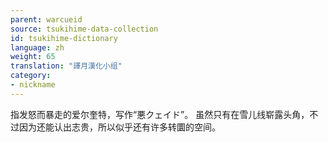 ```yaml
---
parent: warcueid
source: tsukihime-data-collection
id: tsukihime-dictionary
language: zh
weight: 65
translation: "譯月漢化小组"
category:
- nickname
---
```


指发怒而暴走的爱尔奎特，写作“悪クェイド”。
虽然只有在雪儿线崭露头角，不过因为还能认出志贵，所以似乎还有许多转圜的空间。

